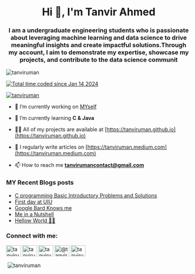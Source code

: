 <h1 align="center">Hi 👋, I'm Tanvir Ahmed</h1>
<h3 align="center">I am a undergraduate engineering students who is passionate about leveraging machine learning and data science to drive meaningful insights and create impactful solutions.Through my account, I aim to demonstrate my expertise, showcase my projects, and contribute to the data science communit</h3>

<p align="left"> <img src="https://komarev.com/ghpvc/?username=tanviruman&label=Profile%20views&color=ffaa00&style=flat-square" alt="tanviruman" /> </p>

<a href="https://wakatime.com/@018d0444-5271-4ff5-9e31-91336ba41ac9"><img src="https://wakatime.com/badge/user/018d0444-5271-4ff5-9e31-91336ba41ac9.svg" alt="Total time coded since Jan 14 2024" /></a>

<p align="left"> <a href="https://twitter.com/tanviruman" target="blank"><img src="https://img.shields.io/twitter/follow/tanviruman?logo=twitter&style=for-the-badge" alt="tanviruman" /></a> </p>

- 🔭 I’m currently working on [MYself](https://tanvirumanuiu.bio.link)

- 🌱 I’m currently learning **C & Java**

- 👨‍💻 All of my projects are available at [https://tanviruman.github.io](https://tanviruman.github.io)

- 📝 I regularly write articles on [https://tanviruman.medium.com](https://tanviruman.medium.com)

- 📫 How to reach me **tanvirumancontact@gmail.com**

### MY Recent Blogs posts
<!-- BLOG-POST-LIST:START -->
- [C programming Basic Introductory Problems and Solutions](https://tanviruman.hashnode.dev/basic-introductory-problems)
- [First day at UIU](https://tanviruman.blogspot.com/2023/05/first-day-at-uiu.html)
- [Google Bard Knows me](https://tanviruman.blogspot.com/2023/05/google-bard-knows-me.html)
- [Me in a Nutshell](https://tanviruman.blogspot.com/2023/05/me-in-nutshell.html)
- [Hellow World 👨‍💻](https://tanviruman.blogspot.com/2023/05/hellow-world.html)
<!-- BLOG-POST-LIST:END -->

<h3 align="left">Connect with me:</h3>
<p align="left">
<a href="https://twitter.com/tanviruman" target="blank"><img align="center" src="https://raw.githubusercontent.com/rahuldkjain/github-profile-readme-generator/master/src/images/icons/Social/twitter.svg" alt="tanviruman" height="30" width="40" /></a>
<a href="https://linkedin.com/in/tanvirumaan" target="blank"><img align="center" src="https://raw.githubusercontent.com/rahuldkjain/github-profile-readme-generator/master/src/images/icons/Social/linked-in-alt.svg" alt="tanvirumaan" height="30" width="40" /></a>
<a href="https://kaggle.com/tanviruman" target="blank"><img align="center" src="https://raw.githubusercontent.com/rahuldkjain/github-profile-readme-generator/master/src/images/icons/Social/kaggle.svg" alt="tanviruman" height="30" width="40" /></a>
<a href="https://medium.com/@tanviruman" target="blank"><img align="center" src="https://raw.githubusercontent.com/rahuldkjain/github-profile-readme-generator/master/src/images/icons/Social/medium.svg" alt="@tanviruman" height="30" width="40" /></a>
<a href="https://www.leetcode.com/tanviruman" target="blank"><img align="center" src="https://raw.githubusercontent.com/rahuldkjain/github-profile-readme-generator/master/src/images/icons/Social/leet-code.svg" alt="tanviruman" height="30" width="40" /></a>

</p>

<p>&nbsp;<img align="center" src="https://github-readme-stats.vercel.app/api?username=tanviruman&show_icons=true&theme=radical&title_color=ffaa00&text_color=f4f1f1&locale=en" alt="tanviruman" /></p>
